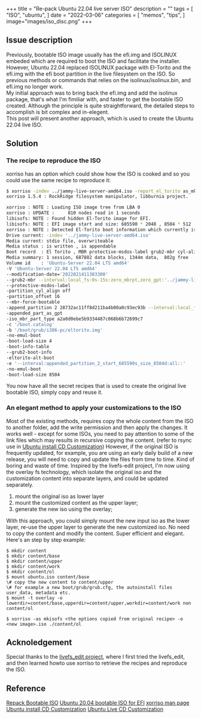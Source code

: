 +++
title = "Re-pack Ubuntu 22.04 live server ISO"
description = ""
tags = [
    "ISO",
    "ubuntu",
]
date = "2022-03-06"
categories = [
    "memos",
    "tips",
]
image="images/iso_disc.png"
+++ 

## Issue description

Previously, bootable ISO image usually has the efi.img and ISOLINUX embeded which are required to boot the ISO and facilitate the installer.  
However, Ubuntu 22.04 replaced ISOLINUX package with EI-Torito and the efi.img with the efi boot partition in the live filesystem on the ISO. So previous methods or commands that relies on the isolinux/isolinux.bin, and efi.img no longer work.  
My initial approach was to bring back the efi.img and add the isolinux package, that's what I'm fimiliar with, and faster to get the bootable ISO created. Although the principle is quite straightforward, the detailed steps to accomplish is bit complex and in-elegent.  
This post will present another approach, which is used to create the Ubuntu 22.04 live ISO. 

## Solution

### The recipe to reproduce the ISO

xorriso has an option which could show how the ISO is cooked and so you could use the same recipe to reproduce it:

``` bash
$ xorriso -indev ../jammy-live-server-amd64.iso -report_el_torito as_mkisofs  
xorriso 1.5.4 : RockRidge filesystem manipulator, libburnia project.

xorriso : NOTE : Loading ISO image tree from LBA 0
xorriso : UPDATE :     810 nodes read in 1 seconds
libisofs: NOTE : Found hidden El-Torito image for EFI.
libisofs: NOTE : EFI image start and size: 685590 * 2048 , 8504 * 512
xorriso : NOTE : Detected El-Torito boot information which currently is set to be discarded
Drive current: -indev '../jammy-live-server-amd64.iso'
Media current: stdio file, overwriteable
Media status : is written , is appendable
Boot record  : El Torito , MBR protective-msdos-label grub2-mbr cyl-align-off GPT
Media summary: 1 session, 687882 data blocks, 1344m data,  802g free
Volume id    : 'Ubuntu-Server 22.04 LTS amd64'
-V 'Ubuntu-Server 22.04 LTS amd64'
--modification-date='2022021411383300'
--grub2-mbr --interval:local_fs:0s-15s:zero_mbrpt,zero_gpt:'../jammy-live-server-amd64.iso'
--protective-msdos-label
-partition_cyl_align off
-partition_offset 16
--mbr-force-bootable
-append_partition 2 28732ac11ff8d211ba4b00a0c93ec93b --interval:local_fs:2742360d-2750863d::'../jammy-live-server-amd64.iso'
-appended_part_as_gpt
-iso_mbr_part_type a2a0d0ebe5b9334487c068b6b72699c7
-c '/boot.catalog'
-b '/boot/grub/i386-pc/eltorito.img'
-no-emul-boot
-boot-load-size 4
-boot-info-table
--grub2-boot-info
-eltorito-alt-boot
-e '--interval:appended_partition_2_start_685590s_size_8504d:all::'
-no-emul-boot
-boot-load-size 8504
```

You now have all the secret recipes that is used to create the original live bootable ISO, simply copy and reuse it.

### An elegant method to apply your customizations to the ISO

Most of the existing methods, requires copy the whole content from the ISO to another folder, add the write permission and then apply the changes.
It works well - except for some ISOs, you need to pay attention to some of the link files which may results in recursive copying the content. (refer to rsync use in [Ubuntu install CD Customization](https://help.ubuntu.com/community/InstallCDCustomization))
However, if the original ISO is frequently updated, for example, you are using an early daily build of a new release, you will need to copy and update the files from time to time. Kind of boring and waste of time.
Inspired by the livefs-edit project, I'm now using the overlay fs technology, which isolate the original iso and the customization content into separate layers, and could be updated separately.

1. mount the original iso as lower layer
1. mount the customized content as the upper layer;
1. generate the new iso using the overlay;

With this approach, you could simply mount the new input iso as the lower layer, re-use the upper layer to generate the new customized iso. No need to copy the content and modify the content. 
Super efficient and elegant.
Here's an step by step example:

``` shell
$ mkdir content  
$ mkdir content/base  
$ mkdir content/upper  
$ mkdir content/work  
$ mkdir content/ol  
$ mount ubuntu.iso content/base  
\# copy the new content to content/upper
\# for example a new boot/grub/grub.cfg, the autoinstall files user_data, metadata etc.
$ mount -t overlay -o lowerdir=content/base,upperdir=content/upper,workdir=content/work non content/ol

$ xorriso -as mkisofs <the options copied from original recipe> -o <new image>.iso ./content/ol
```

## Acknoledgement

Special thanks to the [livefs_edit project](https://github.com/mwhudson/livefs-editor), where I first tried the livefs_edit, and then learned howto use xorriso to retrieve the recipes and reproduce the ISO.

## Reference

[Repack Bootable ISO](https://wiki.debian.org/RepackBootableISO)
[Ubuntu 20.04 bootable ISO for EFI](https://utcc.utoronto.ca/~cks/space/blog/linux/Ubuntu2004ISOWithUEFI-2)
[xorriso man page](https://www.gnu.org/software/xorriso/man_1_xorrisofs.html)
[Ubuntu install CD Customization](https://help.ubuntu.com/community/InstallCDCustomization)
[Ubuntu Live CD Customization](https://help.ubuntu.com/community/LiveCDCustomization)